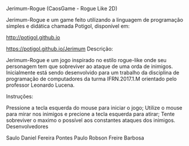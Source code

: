 Jerimum-Rogue (CaosGame - Rogue Like 2D)

Jerimum-Rogue e um game feito utilizando a linguagem de programação simples e didática chamada Potigol, disponível em:

http://potigol.github.io

https://potigol.github.io/Jerimum
Descrição:

Jerimum-Rogue e um jogo inspirado no estilo rogue-like onde seu personagem tem que sobreviver ao ataque de uma orda de inimigos. Inicialmente está sendo desenvolvido para um trabalho da disciplina de programação de computadores da turma IFRN.2017.1.M orientado pelo professor Leonardo Lucena.

Instruções:

Pressione a tecla esquerda do mouse para iniciar o jogo;
Utilize o mouse para mirar nos inimigos e precione a tecla esquerda para atirar;
Tente sobreviver o maximo o possível aos constantes ataques dos inimigos.
Desenvolvedores

Saulo Daniel Fereira Pontes
Paulo Robson Freire Barbosa
